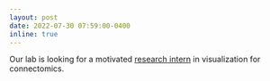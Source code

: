 ```yaml
---
layout: post
date: 2022-07-30 07:59:00-0400
inline: true
---
```


Our lab is looking for a motivated [research intern](https://jakobtroidl.github.io/assets/pdf/intern_description.pdf) in visualization for connectomics.

